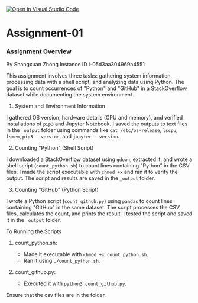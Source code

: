 [![Open in Visual Studio Code](https://classroom.github.com/assets/open-in-vscode-2e0aaae1b6195c2367325f4f02e2d04e9abb55f0b24a779b69b11b9e10269abc.svg)](https://classroom.github.com/online_ide?assignment_repo_id=18148318&assignment_repo_type=AssignmentRepo)
# Assignment-01
### Assignment Overview

By Shangxuan Zhong 
Instance ID i-05d3aa304969a4551

This assignment involves three tasks: gathering system information, processing data with a shell script, and analyzing data using Python. The goal is to count occurrences of "Python" and "GitHub" in a StackOverflow dataset while documenting the system environment.

1. System and Environment Information

I gathered OS version, hardware details (CPU and memory), and verified installations of `pip3` and Jupyter Notebook. I saved the outputs to text files in the `_output` folder using commands like `cat /etc/os-release`, `lscpu`, `lsmem`, `pip3 --version`, and `jupyter --version`.

2. Counting "Python" (Shell Script)

I downloaded a StackOverflow dataset using `gdown`, extracted it, and wrote a shell script (`count_python.sh`) to count lines containing "Python" in the CSV files. I made the script executable with `chmod +x` and ran it to verify the output. The script and results are saved in the `_output` folder.

3. Counting "GitHub" (Python Script)

I wrote a Python script (`count_github.py`) using `pandas` to count lines containing "GitHub" in the same dataset. The script processes the CSV files, calculates the count, and prints the result. I tested the script and saved it in the `_output` folder.

To Running the Scripts

1. count_python.sh:
   - Made it executable with `chmod +x count_python.sh`.
   - Ran it using `./count_python.sh`.

2. count_github.py:
   - Executed it with `python3 count_github.py`.

Ensure that the csv files are in the folder.